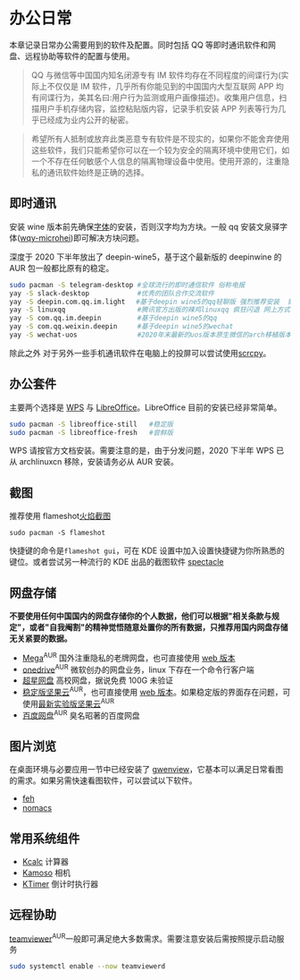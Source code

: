 # 办公日常

本章记录日常办公需要用到的软件及配置。同时包括 QQ 等即时通讯软件和网盘、远程协助等软件的配置与使用。

> QQ 与微信等中国国内知名闭源专有 IM 软件均存在不同程度的间谍行为(实际上不仅仅是 IM 软件，几乎所有你能见到的中国国内大型互联网 APP 均有间谍行为，美其名曰:用户行为监测或用户画像描述)。收集用户信息，扫描用户手机存储内容，监控粘贴版内容，记录手机安装 APP 列表等行为几乎已经成为业内公开的秘密。

> 希望所有人抵制或放弃此类恶意专有软件是不现实的，如果你不能舍弃使用这些软件，我们只能希望你可以在一个较为安全的隔离环境中使用它们，如一个不存在任何敏感个人信息的隔离物理设备中使用。使用开源的，注重隐私的通讯软件始终是正确的选择。

## 即时通讯

安装 wine 版本前先确保[字体](https://wiki.archlinux.org/index.php/Localization/Chinese#Fonts)的安装，否则汉字均为方块。一般 qq 安装文泉驿字体([wqy-microhei](https://archlinux.org/packages/?name=wqy-microhei))即可解决方块问题。

深度于 2020 下半年放出了 deepin-wine5，基于这个最新版的 deepinwine 的 AUR 包一般都比原有的稳定。

```bash
sudo pacman -S telegram-desktop #全球流行的即时通信软件 俗称电报
yay -S slack-desktop            #优秀的团队合作交流软件
yay -S deepin.com.qq.im.light　 #基于deepin wine5的qq轻聊版 强烈推荐安装  需要字体
yay -S linuxqq                  #腾讯官方出版的辣鸡linuxqq 疯狂闪退 网上方式均无效 不建议安装
yay -S com.qq.im.deepin         #基于deepin wine5的qq
yay -S com.qq.weixin.deepin     #基于deepin wine5的wechat
yay -S wechat-uos               #2020年末最新的uos版本原生微信的arch移植版本
```

除此之外 对于另外一些手机通讯软件在电脑上的投屏可以尝试使用[scrcpy](https://aur.archlinux.org/packages/scrcpy/)。

## 办公套件

主要两个选择是 [WPS](<https://wiki.archlinux.org/index.php/WPS_Office_(%E7%AE%80%E4%BD%93%E4%B8%AD%E6%96%87)>) 与 [LibreOffice](https://wiki.archlinux.org/index.php/LibreOffice)。LibreOffice 目前的安装已经非常简单。

```bash
sudo pacman -S libreoffice-still   #稳定版
sudo pacman -S libreoffice-fresh   #尝鲜版
```

WPS 请按官方文档安装。需要注意的是，由于分发问题，2020 下半年 WPS 已从 archlinuxcn 移除，安装请务必从 AUR 安装。

## 截图

推荐使用 flameshot[火焰截图](https://www.bilibili.com/video/BV1LK4y1s7wX/)

```
sudo pacman -S flameshot
```

快捷键的命令是`flameshot gui`，可在 KDE 设置中加入设置快捷键为你所熟悉的键位。或者尝试另一种流行的 KDE 出品的截图软件 [spectacle](https://archlinux.org/packages/extra/x86_64/spectacle/)

## 网盘存储

**不要使用任何中国国内的网盘存储你的个人数据，他们可以根据"相关条款与规定"，或者"自我阉割"的精神觉悟随意处置你的所有数据，只推荐用国内网盘存储无关紧要的数据。**

- [Mega](https://aur.archlinux.org/packages/megasync/)<sup>AUR</sup> 国外注重隐私的老牌网盘，也可直接使用 [web 版本](https://mega.nz/fm/dashboard)
- [onedrive](https://aur.archlinux.org/packages/onedrive-abraunegg/)<sup>AUR</sup> 微软创办的网盘业务，linux 下存在一个命令行客户端
- [超星网盘](http://i.mooc.chaoxing.com/space/index?t=1600061701200) 高校网盘，据说免费 100G 未验证
- [稳定版坚果云](https://aur.archlinux.org/packages/nutstore/)<sup>AUR</sup>，也可直接使用 [web 版本](https://www.jianguoyun.com/d/home#/)。如果稳定版的界面存在问题，可使用[最新实验版坚果云](https://aur.archlinux.org/packages/nutstore-experimental/)<sup>AUR</sup>
- [百度网盘](https://aur.archlinux.org/packages/baidunetdisk-bin/)<sup>AUR</sup> 臭名昭著的百度网盘

## 图片浏览

在桌面环境与必要应用一节中已经安装了 [gwenview](https://archlinux.org/packages/extra/x86_64/gwenview/)，它基本可以满足日常看图的需求。如果另需快速看图软件，可以尝试以下软件。

- [feh](https://www.archlinux.org/packages/extra/x86_64/feh/)
- [nomacs](https://www.archlinux.org/packages/community/x86_64/nomacs/)

## 常用系统组件

- [Kcalc](https://archlinux.org/packages/extra/x86_64/kcalc/) 计算器
- [Kamoso](https://archlinux.org/packages/extra/x86_64/kamoso/) 相机
- [KTimer](https://archlinux.org/packages/extra/x86_64/ktimer/) 倒计时执行器

## 远程协助

[teamviewer](https://aur.archlinux.org/packages/teamviewer/)<sup>AUR</sup>一般即可满足绝大多数需求。需要注意安装后需按照提示启动服务

```bash
sudo systemctl enable --now teamviewerd
```
